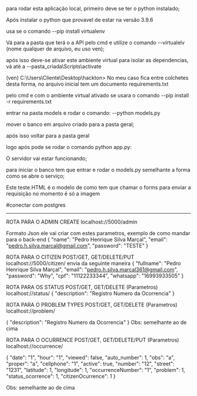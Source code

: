para rodar esta aplicação local, primeiro deve se ter o python instalado;

Após instalar o python que provavel de estar na versão 3.9.6

usa se o comando 
--pip install virtualenv

Vá para a pasta que terá o a API pelo cmd e utilize o comando 
--virtualelv (nome qualquer de arquivo, eu uso ven);

após isso deve-se ativar este ambiente virtual para isolar as dependencias, vá até a 
--pasta_criada\Scripts\activate

(ven) C:\Users\Cliente\Desktop\hackton> 
No meu caso fica entre colchetes desta forma, no arquivo inicial tem um documento requirements.txt

pelo cmd e com o ambiente virtual ativado se usara o comando 
--pip install -r requirements.txt

entrar na pasta models e rodar o comando:
--python models.py

mover o banco em arquivo criado para a pasta geral;

após isso voltar para a pasta geral

logo após pode se rodar o comando python app.py:

O servidor vai estar funcionando;

para iniciar o banco tem que entrar e rodar o models.py semelhante a forma como se abre o serviço;

Este teste.HTML é o modelo de como tem que chamar o forms para enviar a requisição no momento é só a imagem

#conectar com postgres
<!-- # engine = create_engine(
#     "postgresql+pg8000://scott:tiger@localhost/test",
#     execution_options={
#         "isolation_level": "REPEATABLE READ"
#     }
# )
# 
# SEGUE O MODELO DE OCMO TEM QUE SER COMPLETADO AS INFORMAÇÕES
# engine = create_engine("postgresql://(Usuarioaseusar):(senha)@localhost/(nome do banco)")
 -->

-------------------------------------------
ROTA PARA O ADMIN CREATE localhost://5000/admin

Formato Json 
ele vai criar com estes parametros, exemplo de como mandar para o back-end
{
    "name": "Pedro Henrique Silva Marçal",
    "email": "pedro.h.silva.marcal@gmail.com",
    "password": "TESTE"
}

ROTA PARA O CITIZEN POST/GET, GET/DELETE/PUT localhost://5000/citizen/
envia da seguinte maneira 
{
    "fullname": "Pedro Henrique Silva Marçal",
    "email": "pedro.h.silva.marcal361@gmail.com",
    "password": "Why",
    "cpf": "11122233344",
    "whatsapp": "16993933505"
}

ROTA PARA OS STATUS POST/GET, GET/DELETE (Parametros) localhost://status/
{
    "description": "Registro Numero da Ocorrencia"
}

ROTA PARA O PROBLEM TYPES POST/GET, GET/DELETE (Parametros) localhost://problem/

{
    "description": "Registro Numero da Ocorrencia"
}
Obs: semelhante ao de cima

ROTA PARA O OCURRENCE POST/GET, GET/DELETE/PUT (Parametros) localhost://occurrence/

{
    "date": "1",
    "hour": "1",
    "viewed": false,
    "auto_number": 1,
    "obs": "a",
    "proper": "a",
    "cellphone": "1",
    "active": true,
    "number": "12",
    "street": "1231",
    "latitude": 1,
    "longitude": 1,
    "occurrenceNumber": "1",
    "problem": 1,
    "status_ocorrence": 1,
    "citizenOcurrence": 1
}

Obs: semelhante ao de cima
